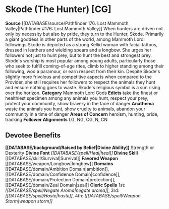 ﻿---
ability:
- Strength
- Dexterity
ability_boost:
- Strength
- Dexterity
alignment: CG
deity:
- '[[DATABASE/deity/Skode|Skode]]'
deity_category: Mammoth Lord Gods
divine_font: Heal
domain:
- '[[DATABASE/domain/Ambition Domain|Ambition]]'
- '[[DATABASE/domain/Confidence Domain|Confidence]]'
- '[[DATABASE/domain/Protection Domain|Protection]]'
- '[[DATABASE/domain/Zeal Domain|Zeal]]'
favored_weapon: '[[DATABASE/weapon/Longbow|Longbow]]'
follower_alignment:
- LG
- NG
- CG
- N
- CN
id: '239'
name: Skode
rarity: Common
skill:
- '[[DATABASE/skill/Survival|Survival]]'
source: '[[DATABASE/source/Pathfinder 176. Lost Mammoth Valley|Pathfinder #176: Lost
  Mammoth Valley]]'
type: Deity

---
# Skode (The Hunter) [CG]

**Source** [[DATABASE/source/Pathfinder 176. Lost Mammoth Valley|Pathfinder #176: Lost Mammoth Valley]]
When hunters are driven not only by necessity but also by pride, they turn to the Hunter, Skode. Primarily a giant goddess in other parts of the world, among Mammoth Lord followings Skode is depicted as a strong Kellid woman with facial tattoos, dressed in leathers and wielding spears and a longbow. She urges her followers not just to hunt prey, but to hunt the best and strongest prey. Skode's worship is most popular among young adults, particularly those who seek to fulfill coming-of-age rites, climb to higher standing among their following, woo a paramour, or earn respect from their kin. 
Despite Skode's slightly more frivolous and competitive aspects when compared to the Provider, she still requires her followers to respect the animals they hunt and ensure nothing goes to waste. Skode's religious symbol is a sun rising over the horizon.
**Category** Mammoth Lord Gods
**Edicts** take the finest or healthiest specimen among any animals you hunt, respect your prey, protect your community, show bravery in the face of danger
**Anathema** waste the animals you hunt, show cruelty to animals, abandon your community in a time of danger
**Areas of Concern** heroism, hunting, pride, tracking
**Follower Alignments** LG, NG, CG, N, CN

## Devotee Benefits

**[[DATABASE/background/Raised by Belief|Divine Ability]]** Strength or Dexterity
**Divine Font** _[[DATABASE/spell/Heal|heal]]_
**Divine Skill** [[DATABASE/skill/Survival|Survival]]
**Favored Weapon** [[DATABASE/weapon/Longbow|longbow]]
**Domains** [[DATABASE/domain/Ambition Domain|ambition]], [[DATABASE/domain/Confidence Domain|confidence]], [[DATABASE/domain/Protection Domain|protection]], [[DATABASE/domain/Zeal Domain|zeal]]
**Cleric Spells** 1st: _[[DATABASE/spell/Negate Aroma|negate aroma]]_, 3rd: _[[DATABASE/spell/Haste|haste]]_, 4th: _[[DATABASE/spell/Weapon Storm|weapon storm]]_